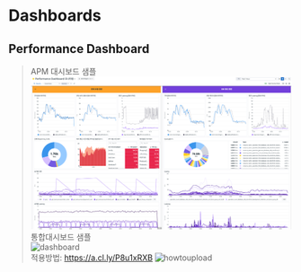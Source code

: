 # Dashboards
## Performance Dashboard
> APM 대시보드 샘플\
![dashboard](https://github.com/sungwooklee/Dashboards/blob/main/img/dashboard_img.png)
\
> 통합대시보드 샘플\
![dashboard](https://github.com/sungwooklee/Dashboards/blob/main/img/sample_dashboard.gif)
\
적용방법: https://a.cl.ly/P8u1xRXB
![howtoupload](https://github.com/sungwooklee/Dashboards/blob/main/img/howtoupload.gif)
